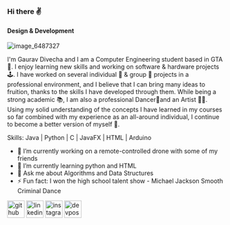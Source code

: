 ### Hi there ✌️
#### Design & Development

![image_6487327](https://user-images.githubusercontent.com/91444858/165878548-c7976160-2387-40be-98aa-849b3c30e196.JPG)

I'm Gaurav Divecha and I am a Computer Engineering student based in GTA 🏫. I enjoy learning new skills and working on software & hardware projects 🕹️. I have worked on several individual 👤 & group 👥 projects in a professional environment, and I believe that I can bring many ideas to fruition, thanks to the skills I have developed through them. While being a strong academic 📚, I am also a professional Dancer🕺and an Artist 🧑‍🎨. Using my solid understanding of the concepts I have learned in my courses so far combined with my experience as an all-around individual, I continue to become a better version of myself 🦾.

Skills: Java | Python | C | JavaFX | HTML | Arduino

- 🔭 I’m currently working on a remote-controlled drone with some of my friends 
- 🌱 I’m currently learning python and HTML 
- 💬 Ask me about Algorithms and Data Structures 
- ⚡ Fun fact: I won the high school talent show - Michael Jackson Smooth Criminal Dance 


[<img src='https://cdn.jsdelivr.net/npm/simple-icons@3.0.1/icons/github.svg' alt='github' height='40'>](https://github.com/gdivecha)  [<img src='https://cdn.jsdelivr.net/npm/simple-icons@3.0.1/icons/linkedin.svg' alt='linkedin' height='40'>](https://www.linkedin.com/in/gauravcdivecha/)  [<img src='https://cdn.jsdelivr.net/npm/simple-icons@3.0.1/icons/instagram.svg' alt='instagram' height='40'>](https://www.instagram.com/_gaurav.cd_/)  [<img src='https://gist.githubusercontent.com/nealrs/868af1e0ff6d60b7d638/raw/9500aac7536bd3a4652e63617aaf418d8cfa0a08/devpost-icon-black.svg' alt='devpost' height='40'>](https://devpost.com/gdivecha/) 
